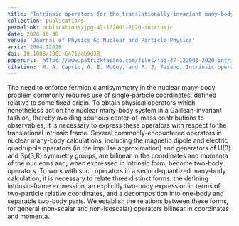 ```yaml
---
title: "Intrinsic operators for the translationally-invariant many-body problem"
collection: publications
permalink: publications/jpg-47-122001-2020-intrinsic
date: 2020-10-30
venue: 'Journal of Physics G: Nuclear and Particle Physics'
arxiv: 2004.12020
doi: 10.1088/1361-6471/ab9d38
paperurl: 'https://www.patrickfasano.com/files/jpg-47-122001-2020-intrinsic_PREPRINT.pdf'
citation: 'M. A. Caprio, A. E. McCoy, and P. J. Fasano, Intrinsic operators for the translationally-invariant many-body problem, J. Phys. G: Nucl. Part. Phys. 47, 122001 (2020).'
---
```

The need to enforce fermionic antisymmetry in the nuclear many-body problem commonly requires use of single-particle coordinates, defined relative to some fixed origin. To obtain physical operators which nonetheless act on the nuclear many-body system in a Galilean-invariant fashion, thereby avoiding spurious center-of-mass contributions to observables, it is necessary to express these operators with respect to the translational intrinsic frame. Several commonly-encountered operators in nuclear many-body calculations, including the magnetic dipole and electric quadrupole operators (in the impulse approximation) and generators of U(3) and Sp(3,R) symmetry groups, are bilinear in the coordinates and momenta of the nucleons and, when expressed in intrinsic form, become two-body operators. To work with such operators in a second-quantized many-body calculation, it is necessary to relate three distinct forms: the defining intrinsic-frame expression, an explicitly two-body expression in terms of two-particle relative coordinates, and a decomposition into one-body and separable two-body parts. We establish the relations between these forms, for general (non-scalar and non-isoscalar) operators bilinear in coordinates and momenta.
